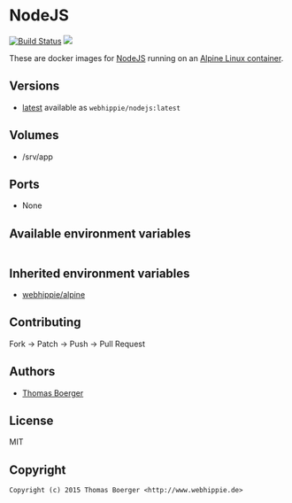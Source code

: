 # NodeJS

[![Build Status](https://cloud.drone.io/api/badges/dockhippie/nodejs/status.svg)](https://cloud.drone.io/dockhippie/nodejs)
[![](https://images.microbadger.com/badges/image/webhippie/nodejs.svg)](https://microbadger.com/images/webhippie/nodejs "Get your own image badge on microbadger.com")

These are docker images for [NodeJS](https://nodejs.org) running on an [Alpine Linux container](https://registry.hub.docker.com/u/webhippie/alpine/).


## Versions

* [latest](./latest) available as `webhippie/nodejs:latest`


## Volumes

* /srv/app


## Ports

* None


## Available environment variables

```bash

```


## Inherited environment variables

* [webhippie/alpine](https://github.com/dockhippie/alpine#available-environment-variables)


## Contributing

Fork -> Patch -> Push -> Pull Request


## Authors

* [Thomas Boerger](https://github.com/tboerger)


## License

MIT


## Copyright

```
Copyright (c) 2015 Thomas Boerger <http://www.webhippie.de>
```
